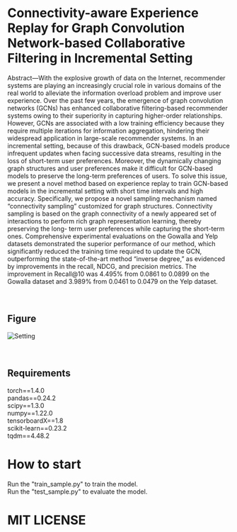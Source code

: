 # Connectivity-aware Experience Replay for Graph Convolution Network-based Collaborative Filtering in Incremental Setting

Abstract—With the explosive growth of data on the Internet, recommender systems are playing an increasingly crucial role in various domains of the real world to alleviate the information overload problem and improve user experience. Over the past few years, the emergence of graph convolution networks (GCNs) has enhanced collaborative filtering-based recommender systems owing to their superiority in capturing higher-order relationships. However, GCNs are associated with a low training efficiency because they require multiple iterations for information aggregation, hindering their widespread application in large-scale recommender systems. In an incremental setting, because of this drawback, GCN-based models produce infrequent updates when facing successive data streams, resulting in the loss of short-term user preferences. Moreover, the dynamically changing graph structures and user preferences make it difficult for GCN-based models to preserve the long-term preferences of users. To solve this issue, we present a novel method based on experience replay to train GCN-based models in the incremental setting with short time intervals and high accuracy. Specifically, we propose a novel sampling mechanism named “connectivity sampling” customized for graph structures. Connectivity sampling is based on the graph connectivity of a newly appeared set of interactions to perform rich graph representation learning, thereby preserving the long- term user preferences while capturing the short-term ones. Comprehensive experimental evaluations on the Gowalla and Yelp datasets demonstrated the superior performance of our method, which significantly reduced the training time required to update the GCN, outperforming the state-of-the-art method “inverse degree,” as evidenced by improvements in the recall, NDCG, and precision metrics. The improvement in Recall@10 was 4.495% from 0.0861 to 0.0899 on the Gowalla dataset and 3.989% from 0.0461 to 0.0479 on the Yelp dataset.
<br>
<br>
<br>

## Figure
![Setting](https://github.com/FANXIN-Gmail/mini-Train/assets/70795543/dfb9bf10-c193-4ae4-bcdc-1516972a7879)
<br><br><br>

## Requirements
torch==1.4.0 <br>
pandas==0.24.2 <br>
scipy==1.3.0 <br>
numpy==1.22.0 <br>
tensorboardX==1.8 <br>
scikit-learn==0.23.2 <br>
tqdm==4.48.2 <br>

# How to start
Run the "train_sample.py" to train the model. <br>
Run the "test_sample.py" to evaluate the model. <br>

# MIT LICENSE
